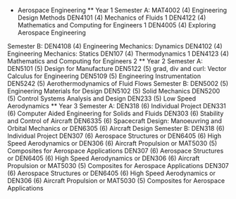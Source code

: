 * Aerospace Engineering
** Year 1
Semester A:	MAT4002 (4)
Engineering Design Methods	DEN4101 (4)
Mechanics of Fluids 1	DEN4122 (4)
Mathematics and Computing for Engineers 1	DEN4005 (4)
Exploring Aerospace Engineering

Semester B:	DEN4108 (4)
Engineering Mechanics: Dynamics	DEN4102 (4)
Engineering Mechanics: Statics	DEN107 (4)
Thermodynamics 1	DEN4123 (4)
Mathematics and Computing for Engineers 2
** Year 2
Semester A:	DEN5101 (5)
Design for Manufacture	DEN5122 (5)
grad, div and curl: Vector Calculus for Engineering	DEN5109 (5)
Engineering Instrumentation	DEN5242 (5)
Aerothermodynamics of Fluid Flows
Semester B:	DEN5002 (5)
Engineering Materials for Design	DEN5102 (5)
Solid Mechanics	DEN5200 (5)
Control Systems Analysis and Design	DEN233 (5)
Low Speed Aerodynamics
** Year 3
Semester A:	DEN318 (6)
Individual Project	DEN331 (6)
Computer Aided Engineering for Solids and Fluids	DEN303 (6)
Stability and Control of Aircraft	DEN6335 (6)
Spacecraft Design: Manoeuvring and Orbital Mechanics
or
DEN6305 (6)
Aircraft Design
Semester B:	DEN318 (6)
Individual Project	DEN307 (6)
Aerospace Structures
or
DEN6405 (6)
High Speed Aerodynamics
or
DEN306 (6)
Aircraft Propulsion
or
MAT5030 (5)
Composites for Aerospace Applications	DEN307 (6)
Aerospace Structures
or
DEN6405 (6)
High Speed Aerodynamics
or
DEN306 (6)
Aircraft Propulsion
or
MAT5030 (5)
Composites for Aerospace Applications	DEN307 (6)
Aerospace Structures
or
DEN6405 (6)
High Speed Aerodynamics
or
DEN306 (6)
Aircraft Propulsion
or
MAT5030 (5)
Composites for Aerospace Applications
